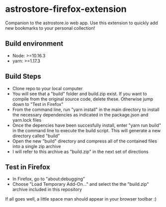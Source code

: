 # astrostore-firefox-extension
Companion to the astrostore.io web app. Use this extension to quickly add new bookmarks to your personal collection! 


## Build environment
- Node: >=10.16.3
- yarn: >=1.17.3


## Build Steps
- Clone repo to your local computer
- You will see that a "build" folder and build.zip exist. If you want to compile from the original source code, delete these. Otherwise jump down to "Test in Firefox"
- From the command line, run "yarn install" in the main directory to install the necessary dependencies as indicated in the package.json and yarn.lock files
- Once the depencies have been succesfully install, enter "yarn run build" in the command line to execute the build script. This will generate a new directory called "build"
- Open the new "build" directory and compress all of the contained files into a single zip archive
- I will refer to this archive as "build.zip" in the next set of directions


## Test in Firefox
- In Firefox, go to "about:debugging"
- Choose "Load Temporary Add-On..." and select the the "build.zip" archive included in this repository

If all goes well, a little space man should appear in your browser toolbar :)
